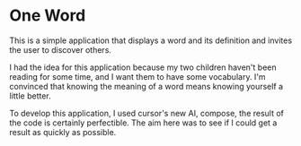 # One Word

This is a simple application that displays a word and its definition and invites the user to discover others.

I had the idea for this application because my two children haven't been reading for some time, and I want them to have some vocabulary. I'm convinced that knowing the meaning of a word means knowing yourself a little better.

To develop this application, I used cursor's new AI, compose, the result of the code is certainly perfectible. The aim here was to see if I could get a result as quickly as possible.
